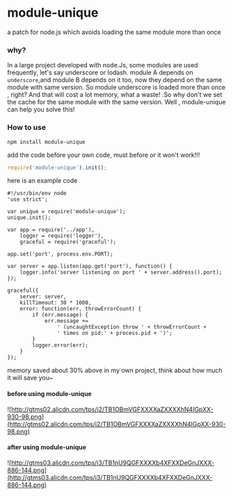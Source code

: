 module-unique
=============

a patch for node.js which avoids loading the same module more than once

### why?
In a large project developed with node.Js, some modules are used frequently, let's say underscore or lodash.
module A  depends on ```underscore```,and module B depends on it too, now they  depend on the same module with same version. 
So module underscore is loaded more than once , right? And that will cost a lot memory, what a waste! .So why don't 
we set the cache for the same module with the same version. Well , module-unique can help you solve this!

### How to use
```npm install module-unique```

add the code before your own code, must before or it won't work!!!
```js
require('module-unique').init();
```
here is an example code
```
#!/usr/bin/env node
'use strict';

var unique = require('module-unique');
unique.init();

var app = require('../app'),
    logger = require('logger'),
    graceful = require('graceful');

app.set('port', process.env.PORT);

var server = app.listen(app.get('port'), function() {
    logger.info('server listening on port ' + server.address().port);
});

graceful({
    server: server,
    killTimeout: 30 * 1000,
    error: function(err, throwErrorCount) {
        if (err.message) {
            err.message +=
                ' (uncaughtException throw ' + throwErrorCount +
                ' times on pid:' + process.pid + ')';
        }
        logger.error(err);
    }
});
```

memory saved  about 30% above in my own project, think about how much it will save you~


#### before using module-unique
![http://gtms02.alicdn.com/tps/i2/TB1OBmVGFXXXXaZXXXXhN4IGpXX-930-98.png](http://gtms02.alicdn.com/tps/i2/TB1OBmVGFXXXXaZXXXXhN4IGpXX-930-98.png)

#### after using module-unique
![http://gtms03.alicdn.com/tps/i3/TB1nU9QGFXXXXb4XFXXDeGnJXXX-886-144.png](http://gtms03.alicdn.com/tps/i3/TB1nU9QGFXXXXb4XFXXDeGnJXXX-886-144.png)
